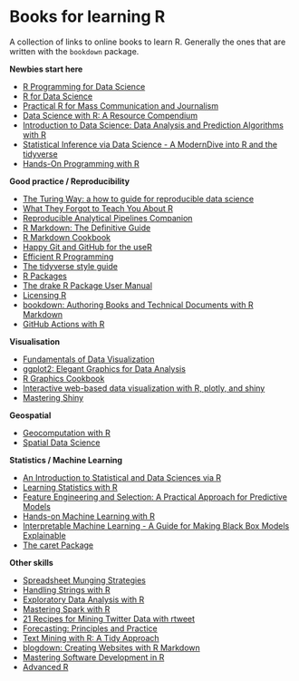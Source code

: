 # Books for learning R
A collection of links to online books to learn R. Generally the ones that are written with the `bookdown` package.

**Newbies start here**
* [R Programming for Data Science](https://bookdown.org/rdpeng/rprogdatascience/)
* [R for Data Science](http://r4ds.had.co.nz/)
* [Practical R for Mass Communication and Journalism](http://www.machlis.com/R4Journalists/)
* [Data Science with R: A Resource Compendium](https://bookdown.org/martin_monkman/DataScienceResources_book/)
* [Introduction to Data Science: Data Analysis and Prediction Algorithms with R](https://rafalab.github.io/dsbook/)
* [Statistical Inference via Data Science - A ModernDive into R and the tidyverse](https://moderndive.com/index.html)
* [Hands-On Programming with R](https://rstudio-education.github.io/hopr/)

**Good practice / Reproducibility**
* [The Turing Way: a how to guide for reproducible data science](https://the-turing-way.netlify.com/)
* [What They Forgot to Teach You About R](https://whattheyforgot.org/)
* [Reproducible Analytical Pipelines Companion](https://ukgovdatascience.github.io/rap_companion/)
* [R Markdown: The Definitive Guide](https://bookdown.org/yihui/rmarkdown/)
* [R Markdown Cookbook](https://bookdown.org/yihui/rmarkdown-cookbook/)
* [Happy Git and GitHub for the useR](http://happygitwithr.com/)
* [Efficient R Programming](https://bookdown.org/csgillespie/efficientR/)
* [The tidyverse style guide](http://style.tidyverse.org/)
* [R Packages](https://r-pkgs.org/)
* [The drake R Package User Manual](https://ropenscilabs.github.io/drake-manual/)
* [Licensing R](https://thinkr-open.github.io/licensing-r/)
* [bookdown: Authoring Books and Technical Documents with R Markdown](https://bookdown.org/yihui/bookdown/)
* [GitHub Actions with R](https://ropenscilabs.github.io/actions_sandbox/)

**Visualisation**
* [Fundamentals of Data Visualization](https://serialmentor.com/dataviz/)
* [ggplot2: Elegant Graphics for Data Analysis](https://ggplot2-book.org/)
* [R Graphics Cookbook](https://r-graphics.org/)
* [Interactive web-based data visualization with R, plotly, and shiny](https://plotly-r.com/)
* [Mastering Shiny](https://mastering-shiny.org/)

**Geospatial**
* [Geocomputation with R](https://geocompr.robinlovelace.net/)
* [Spatial Data Science](https://keen-swartz-3146c4.netlify.com/)

**Statistics / Machine Learning**
* [An Introduction to Statistical and Data Sciences via R](https://moderndive.com/)
* [Learning Statistics with R](https://learningstatisticswithr.com/book/)
* [Feature Engineering and Selection: A Practical Approach for Predictive Models](http://www.feat.engineering/)
* [Hands-on Machine Learning with R](https://bradleyboehmke.github.io/HOML/)
* [Interpretable Machine Learning - A Guide for Making Black Box Models Explainable](https://christophm.github.io/interpretable-ml-book/)
* [The caret Package](http://topepo.github.io/caret/)

**Other skills**
* [Spreadsheet Munging Strategies](https://nacnudus.github.io/spreadsheet-munging-strategies/)
* [Handling Strings with R](https://www.gastonsanchez.com/r4strings/)
* [Exploratory Data Analysis with R](https://bookdown.org/rdpeng/exdata/)
* [Mastering Spark with R](https://therinspark.com/index.html)
* [21 Recipes for Mining Twitter Data with rtweet](https://rud.is/books/21-recipes/)
* [Forecasting: Principles and Practice](https://otexts.com/fpp2/)
* [Text Mining with R: A Tidy Approach](https://www.tidytextmining.com/)
* [blogdown: Creating Websites with R Markdown](https://bookdown.org/yihui/blogdown/)
* [Mastering Software Development in R](https://bookdown.org/rdpeng/RProgDA/)
* [Advanced R](https://adv-r.hadley.nz/)
